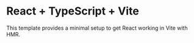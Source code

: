 # React + TypeScript + Vite

This template provides a minimal setup to get React working in Vite with HMR.